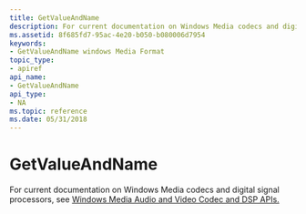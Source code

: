 ```yaml
---
title: GetValueAndName
description: For current documentation on Windows Media codecs and digital signal processors, see Windows Media Audio and Video Codec and DSP APIs.
ms.assetid: 8f685fd7-95ac-4e20-b050-b080006d7954
keywords:
- GetValueAndName windows Media Format
topic_type:
- apiref
api_name:
- GetValueAndName
api_type:
- NA
ms.topic: reference
ms.date: 05/31/2018
---
```


# GetValueAndName

For current documentation on Windows Media codecs and digital signal processors, see [Windows Media Audio and Video Codec and DSP APIs.](https://msdn.microsoft.com/library/Dd464626(v=VS.85).aspx)

 

 




